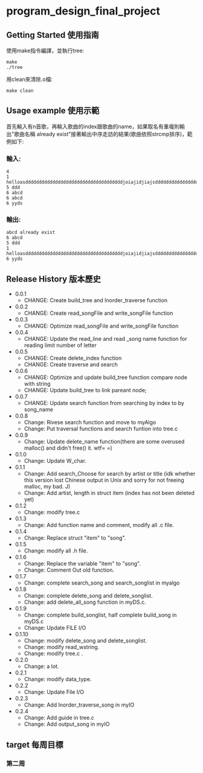 # program_design_final_project

## Getting Started 使用指南

使用make指令編譯，並執行tree:
```
make
./tree
```
用clean來清除.o檔:
```
make clean
```
## Usage example 使用示範
首先輸入有n首歌，再輸入歌曲的index跟歌曲的name，如果取名有重複則輸出"歌曲名稱 already exist"接著輸出中序走訪的結果(歌曲依照strcmp排序)，範例如下:
### 輸入:
```
4
1 helloasddddddddddddddddddddddddddddddddddddjoiajidjiajsddddddddddddddddddddddddddddddddddddoiajsdijasijdajdsi
5 ddd
6 abcd
6 abcd
6 yyds
```
### 輸出:
```
abcd already exist
6 abcd
5 ddd
1 helloasddddddddddddddddddddddddddddddddddddjoiajidjiajsddddddddddddddddddddddddddddddddddddoiajsd...
6 yyds
```
## Release History 版本歷史

* 0.0.1
    * CHANGE: Create build_tree and Inorder_traverse function
* 0.0.2
    * CHANGE: Create read_songFile and write_songFile function
* 0.0.3
    * CHANGE: Optimize read_songFile and write_songFile function
* 0.0.4
    * CHANGE: Update the read_line and read _song name function for reading limit number of letter
* 0.0.5
    * CHANGE: Create delete_index function
    * CHANGE: Create traverse and search
* 0.0.6
    * CHANGE: Optimize and update build_tree function compare node with string
    * CHANGE: Update build_tree to link pareant node;
* 0.0.7
    * CHANGE: Update search function from searching by index to by song_name
* 0.0.8
    * Change: Rivese search function and move to myAlgo
    * Change: Put traversal functions and search funtion into tree.c
* 0.0.9
    * Change: Update delete_name function(there are some overused malloc() and didn't free() it. wtf= =)
* 0.1.0
    * Change: Update W_char.
* 0.1.1
    * Change: Add search_Choose for search by artist or title 
              (idk whether this version lost Chinese output in Unix and sorry for not freeing malloc, my bad. J)
    * Change: Add artist, length in struct item (index has not been deleted yet)
* 0.1.2
    * Change: modify tree.c
* 0.1.3
    * Change: Add function name and comment, modify all .c file.
* 0.1.4
    * Change: Replace struct "item" to "song".
* 0.1.5
    * Change: modify all .h file.
* 0.1.6
    * Change: Replace the variable "item" to "song".
    * Change: Comment Out old function.
* 0.1.7
    * Change: complete search_song and search_songlist in myalgo
* 0.1.8
    * Change: complete delete_song and delete_songlist.
    * Change: add delete_all_song function in myDS.c.
* 0.1.9
    * Change: complete build_songlist, half complete build_song in myDS.c
    * Change: Update FILE I/O
* 0.1.10
    * Change: modify delete_song and delete_songlist.
    * Change: modify read_wstring.
    * Change: modify tree.c .
* 0.2.0
    * Change: a lot.
* 0.2.1
    * Change: modify data_type.
* 0.2.2
    * Change: Update File I/O
* 0.2.3
    * Change: Add Inorder_traverse_song in myIO
* 0.2.4
    * Change: Add guide in tree.c
    * Change: Add output_song in myIO
## target 每周目標

### 第二周
